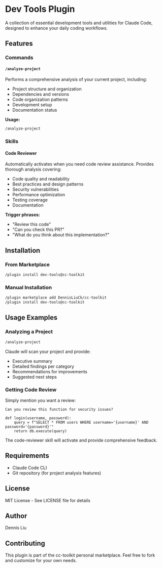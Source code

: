 # Dev Tools Plugin

A collection of essential development tools and utilities for Claude Code, designed to enhance your daily coding workflows.

## Features

### Commands

#### `/analyze-project`
Performs a comprehensive analysis of your current project, including:
- Project structure and organization
- Dependencies and versions
- Code organization patterns
- Development setup
- Documentation status

**Usage:**
```bash
/analyze-project
```

### Skills

#### Code Reviewer
Automatically activates when you need code review assistance. Provides thorough analysis covering:
- Code quality and readability
- Best practices and design patterns
- Security vulnerabilities
- Performance optimization
- Testing coverage
- Documentation

**Trigger phrases:**
- "Review this code"
- "Can you check this PR?"
- "What do you think about this implementation?"

## Installation

### From Marketplace
```bash
/plugin install dev-tools@cc-toolkit
```

### Manual Installation
```bash
/plugin marketplace add DennisLiuCk/cc-toolkit
/plugin install dev-tools@cc-toolkit
```

## Usage Examples

### Analyzing a Project
```bash
/analyze-project
```

Claude will scan your project and provide:
- Executive summary
- Detailed findings per category
- Recommendations for improvements
- Suggested next steps

### Getting Code Review
Simply mention you want a review:
```
Can you review this function for security issues?

def login(username, password):
    query = f"SELECT * FROM users WHERE username='{username}' AND password='{password}'"
    return db.execute(query)
```

The code-reviewer skill will activate and provide comprehensive feedback.

## Requirements

- Claude Code CLI
- Git repository (for project analysis features)

## License

MIT License - See LICENSE file for details

## Author

Dennis Liu

## Contributing

This plugin is part of the cc-toolkit personal marketplace. Feel free to fork and customize for your own needs.
